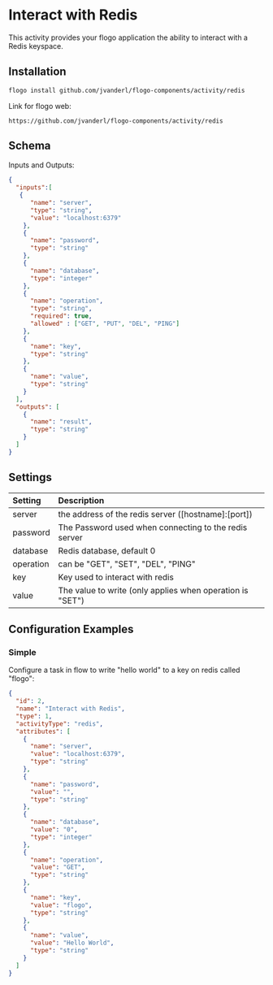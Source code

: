 # Interact with Redis
This activity provides your flogo application the ability to interact with a Redis keyspace.


## Installation

```bash
flogo install github.com/jvanderl/flogo-components/activity/redis
```
Link for flogo web:
```
https://github.com/jvanderl/flogo-components/activity/redis
```

## Schema
Inputs and Outputs:

```json
{
  "inputs":[
   {
      "name": "server",
      "type": "string",
      "value": "localhost:6379"
    },
    {
      "name": "password",
      "type": "string"
    },
    {
      "name": "database",
      "type": "integer"
    },
    {
      "name": "operation",
      "type": "string",
      "required": true,
      "allowed" : ["GET", "PUT", "DEL", "PING"]
    },
    {
      "name": "key",
      "type": "string"
    },
    {
      "name": "value",
      "type": "string"
    }
  ],
  "outputs": [
    {
      "name": "result",
      "type": "string"
    }
  ]
}
```
## Settings
| Setting   | Description    |
|:----------|:---------------|
| server    | the address of the redis server ([hostname]:[port])|
| password  | The Password used when connecting to the redis server |
| database  | Redis database, default 0 |
| operation | can be "GET", "SET", "DEL", "PING" |
| key       | Key used to interact with redis |
| value     | The value to write (only applies when operation is "SET") |


## Configuration Examples
### Simple
Configure a task in flow to write "hello world" to a key on redis called "flogo":

```json
{
  "id": 2,
  "name": "Interact with Redis",
  "type": 1,
  "activityType": "redis",
  "attributes": [
    {
      "name": "server",
      "value": "localhost:6379",
      "type": "string"
    },
    {
      "name": "password",
      "value": "",
      "type": "string"
    },
    {
      "name": "database",
      "value": "0",
      "type": "integer"
    },
    {
      "name": "operation",
      "value": "GET",
      "type": "string"
    },
    {
      "name": "key",
      "value": "flogo",
      "type": "string"
    },
    {
      "name": "value",
      "value": "Hello World",
      "type": "string"
    }
  ]
}
```
